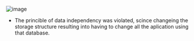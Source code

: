 ![image](https://github.com/user-attachments/assets/8aa57056-8656-41e4-9b9f-ec67e1b82422)

- The princible of data independency was violated, scince changeing the storage structure resulting into having to change all the aplication using that database.
